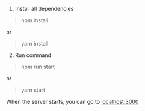 1. Install all dependencies

> npm install

or

> yarn install

2. Run command

> npm run start

or

> yarn start

When the server starts, you can go to [localhost:3000](http://localhost:3000)
